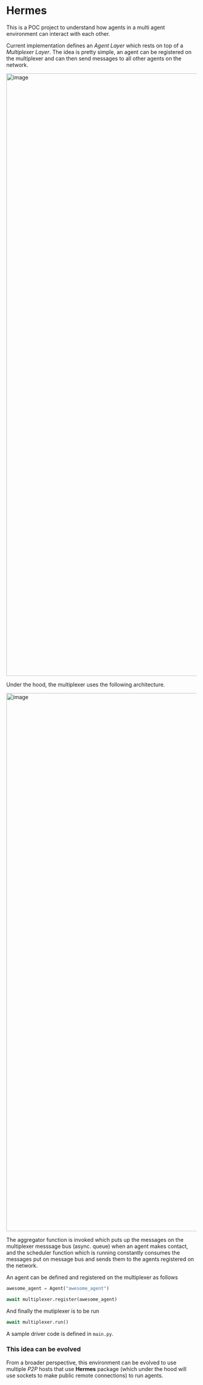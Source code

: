 # Hermes

This is a POC project to understand how agents in a multi agent environment can interact with each other.

Current implementation defines an _Agent Layer_ which rests on top of a _Multiplexer Layer_. The idea is pretty simple, an agent can be registered on the
multiplexer and can then send messages to all other agents on the network.

<img width="1590" alt="image" src="https://github.com/Devanshusisodiya/hermes/assets/43195822/1810843e-87e1-4c21-967a-a0a9d5c8c63a">

Under the hood, the multiplexer uses the following architecture.

<img width="1420" alt="image" src="https://github.com/Devanshusisodiya/hermes/assets/43195822/b0f72d4a-ba88-4495-90e7-9dd608a88529">

The aggregator function is invoked which puts up the messages on the multiplexer messsage bus (async. queue) when an agent makes contact, and the scheduler function which is running constantly consumes the messages
put on message bus and sends them to the agents registered on the network.

An agent can be defined and registered on the multiplexer as follows

```python
awesome_agent = Agent("awesome_agent")

await multiplexer.register(awesome_agent)
```

And finally the mutiplexer is to be run

```python
await multiplexer.run()
```

A sample driver code is defined in `main.py`. 

### This idea can be evolved

From a broader perspective, this environment can be evolved to use multiple _P2P_ hosts that use **Hermes** package (which under the hood will use sockets to make public remote connections) to run agents.
